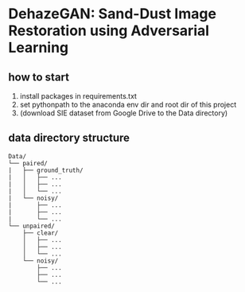 # DehazeGAN: Sand-Dust Image Restoration using Adversarial Learning

## how to start
1. install packages in requirements.txt
2. set pythonpath to the anaconda env dir and root dir of this project
3. (download SIE dataset from Google Drive to the Data directory)

## data directory structure
```
Data/
└── paired/
|   ├── ground_truth/
|   │   ├── ...
|   │   ├── ...
|   │   └── ...
|   └── noisy/
|       ├── ...
|       ├── ...
|       └── ...
└── unpaired/
    ├── clear/
    │   ├── ...
    │   ├── ...
    │   └── ...
    └── noisy/
        ├── ...
        ├── ...
        └── ...

```
